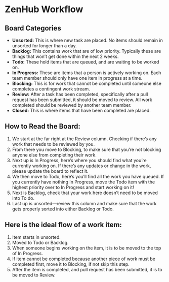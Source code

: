 # ZenHub Workflow

## Board Categories

- **Unsorted:** This is where new task are placed. No items should remain in unsorted for longer than a day.
- **Backlog:** This contains work that are of low priority. Typically these are things that won’t get done within the next 2 weeks.
- **Todo:** These hold items that are queued, and are waiting to be worked on.
- **In Progress:** These are items that a person is actively working on. Each team member should only have one item in progress at a time.
- **Blocking:** This is for work that cannot be completed until someone else completes a contingent work stream.
- **Review:** After a task has been completed, specifically after a pull request has been submitted, it should be moved to review. All work completed should be reviewed by another team member.
- **Closed:** This is where items that have been completed are placed.

## How to Read the Board: 

1. We start at the far right at the Review column. Checking if there’s any work that needs to be reviewed by you.
2. From there you move to Blocking, to make sure that you’re not blocking anyone else from completing their work. 
3. Next up is In Progress, here’s where you should find what you’re currently working on. If there’s any updates or change in the work, please update the board to reflect it.
4. We then move to Todo, here’s you’ll find all the work you have queued. If you currently have nothing In Progress, move the Todo item with the highest priority over to In Progress and start working on it!
5. Next is Backlog, check that your work here doesn’t need to be moved into To do.
6. Last up is unsorted—review this column and make sure that the work gets properly sorted into either Backlog or Todo.

## Here is the ideal flow of a work item: 

1. Item starts in unsorted.
2. Moved to Todo or Backlog.
3. When someone begins working on the item, it is to be moved to the top of In Progress.
4. If item cannot be completed because another piece of work must be completed first, move it to Blocking, if not skip this step.
5. After the item is completed, and pull request has been submitted, it is to be moved to Review.



